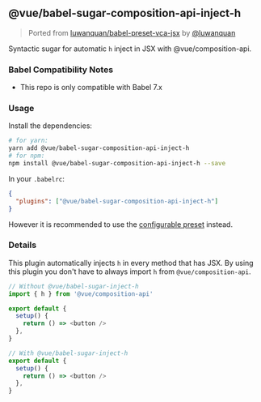 ## @vue/babel-sugar-composition-api-inject-h

> Ported from [luwanquan/babel-preset-vca-jsx](https://github.com/luwanquan/babel-preset-vca-jsx) by [@luwanquan](https://github.com/luwanquan)

Syntactic sugar for automatic `h` inject in JSX with @vue/composition-api.

### Babel Compatibility Notes

- This repo is only compatible with Babel 7.x

### Usage

Install the dependencies:

```sh
# for yarn:
yarn add @vue/babel-sugar-composition-api-inject-h
# for npm:
npm install @vue/babel-sugar-composition-api-inject-h --save
```

In your `.babelrc`:

```json
{
  "plugins": ["@vue/babel-sugar-composition-api-inject-h"]
}
```

However it is recommended to use the [configurable preset](../babel-preset-jsx/README.md) instead.

### Details

This plugin automatically injects `h` in every method that has JSX. By using this plugin you don't have to always
import `h` from `@vue/composition-api`.

```js
// Without @vue/babel-sugar-inject-h
import { h } from '@vue/composition-api'

export default {
  setup() {
    return () => <button />
  },
}
```

```js
// With @vue/babel-sugar-inject-h
export default {
  setup() {
    return () => <button />
  },
}
```
